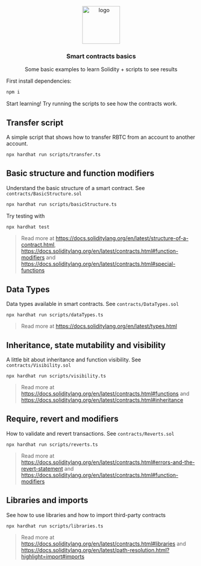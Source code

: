 <p align="middle">
    <img src="https://iovlabs.org/img/logos/logo.png" alt="logo" height="100" >
</p>
<h3 align="middle">Smart contracts basics</h3>
<p align="middle">
    Some basic examples to learn Solidity + scripts to see results
</p>

First install dependencies:

```sh
npm i
```

Start learning! Try running the scripts to see how the contracts work.

## Transfer script

A simple script that shows how to transfer RBTC from an account to another account.

```sh
npx hardhat run scripts/transfer.ts
```

## Basic structure and function modifiers

Understand the basic structure of a smart contract. See `contracts/BasicStructure.sol`

```sh
npx hardhat run scripts/basicStructure.ts
```

Try testing with

```sh
npx hardhat test
```

> Read more at https://docs.soliditylang.org/en/latest/structure-of-a-contract.html, https://docs.soliditylang.org/en/latest/contracts.html#function-modifiers and https://docs.soliditylang.org/en/latest/contracts.html#special-functions

## Data Types

Data types available in smart contracts. See `contracts/DataTypes.sol`

```
npx hardhat run scripts/dataTypes.ts
```

> Read more at https://docs.soliditylang.org/en/latest/types.html

## Inheritance, state mutability and visibility

A little bit about inheritance and function visibility. See `contracts/Visibility.sol`

```
npx hardhat run scripts/visibility.ts
```

> Read more at https://docs.soliditylang.org/en/latest/contracts.html#functions and https://docs.soliditylang.org/en/latest/contracts.html#inheritance

## Require, revert and modifiers

How to validate and revert transactions. See `contracts/Reverts.sol`

```
npx hardhat run scripts/reverts.ts
```

> Read more at https://docs.soliditylang.org/en/latest/contracts.html#errors-and-the-revert-statement and https://docs.soliditylang.org/en/latest/contracts.html#function-modifiers

## Libraries and imports

See how to use libraries and how to import third-party contracts

```
npx hardhat run scripts/libraries.ts
```

> Read more at https://docs.soliditylang.org/en/latest/contracts.html#libraries and https://docs.soliditylang.org/en/latest/path-resolution.html?highlight=import#imports
